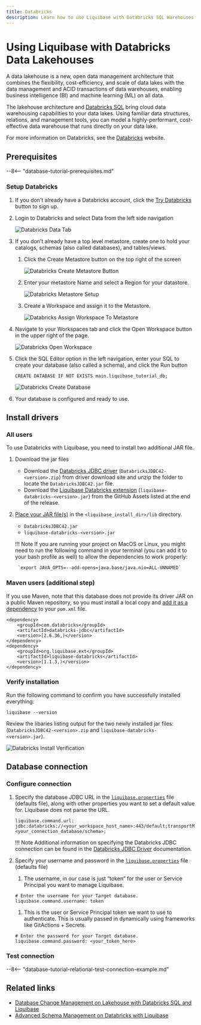 ```yaml
---
title: Databricks
description: Learn how to use Liquibase with Databricks SQL Warehouses to automate database schema migration.
---
```


# Using Liquibase with Databricks Data Lakehouses

<!-- <small>Verified on: February 28, 2024</small> -->

A data lakehouse is a new, open data management architecture that combines the flexibility, cost-efficiency, and scale of data lakes with the data management and ACID transactions of data warehouses, enabling business intelligence (BI) and machine learning (ML) on all data.

The lakehouse architecture and [Databricks SQL](https://docs.databricks.com/en/sql/index.html) bring cloud data warehousing capabilities to your data lakes. Using familiar data structures, relations, and management tools, you can model a highly-performant, cost-effective data warehouse that runs directly on your data lake.

For more information on Databricks, see the [Databricks](https://www.databricks.com) website.

## Prerequisites

--8<-- "database-tutorial-prerequisites.md"

### Setup Databricks

1. If you don't already have a Databricks account, click the [Try Databricks](https://www.databricks.com) button to sign up. 

1. Login to Databricks and select Data from the left side navigation

    ![Databricks Data Tab](../../../images/extensions-integrations/databricks-data-tab.jpg)

1. If you don't already have a top level metastore, create one to hold your catalogs, schemas (also called databases), and tables/views.

    1. Click the Create Metastore button on the top right of the screen
    
        ![Databricks Create Metastore Button](../../../images/extensions-integrations/databricks-create-metastore-button.jpg)
    
    1. Enter your metastore Name and select a Region for your datastore.

        ![Databricks Metastore Setup](../../../images/extensions-integrations/databricks-metastore-setup.jpg)
    
    1. Create a Workspace and assign it to the Metastore.
    
        ![Databricks Assign Workspace To Metastore](../../../images/extensions-integrations/databricks-assign-workspace-to-metastore.jpg)

1. Navigate to your Workspaces tab and click the Open Workspace button in the upper right of the page.

    ![Databricks Open Workspace](../../../images/extensions-integrations/databricks-open-workspace.jpg)

1. Click the SQL Editor option in the left navigation, enter your SQL to create your database (also called a schema), and click the Run button

    `CREATE DATABASE IF NOT EXISTS main.liquibase_tutorial_db;`

    ![Databricks Create Database](../../../images/extensions-integrations/databricks-create-database.jpg)

1. Your database is configured and ready to use.


## Install drivers

### All users

To use Databricks with Liquibase, you need to install two additional JAR file.

1. Download the jar files
    * Download the [Databricks JDBC driver](https://www.databricks.com/spark/jdbc-drivers-download) (`DatabricksJDBC42-<version>.zip`) from driver download site and unzip the folder to locate the `DatabricksJDBC42.jar` file.
    * Download the [Liquibase Databricks extension](https://github.com/liquibase/liquibase-databricks) (`liquibase-databricks-<version>.jar`) from the GitHub Assets listed at the end of the release.

1. [Place your JAR file(s)](https://docs.liquibase.com/workflows/liquibase-community/adding-and-updating-liquibase-drivers.html) in the `<liquibase_install_dir>/lib` directory.
    * `DatabricksJDBC42.jar`
    * `liquibase-databricks-<version>.jar`
      
    !!! Note
        If you are running your project on MacOS or Linux, you might need to run the following command in your terminal 
        (you can add it to your bash profile as well) to allow the dependencies to work properly:
        
        `export JAVA_OPTS=--add-opens=java.base/java.nio=ALL-UNNAMED`

### Maven users (additional step)

If you use Maven, note that this database does not provide its driver JAR on a public Maven repository, so you must install a local copy and [add it as a dependency](https://docs.liquibase.com/tools-integrations/maven/using-liquibase-and-maven-pom-file.html) to your `pom.xml` file.

```
<dependency>
    <groupId>com.databricks</groupId>
    <artifactId>databricks-jdbc</artifactId>
    <version>[2.6.36,)</version>
</dependency>
<dependency>
    <groupId>org.liquibase.ext</groupId>
    <artifactId>liquibase-databricks</artifactId>
    <version>[1.1.3,)</version>
</dependency>
```

### Verify installation

Run the following command to confirm you have successfully installed everything:

`liquibase --version`

Review the libaries listing output for the two newly installed jar files: (`DatabricksJDBC42-<version>.zip` and `liquibase-databricks-<version>.jar`).

![Databricks Install Verification](../../../images/extensions-integrations/databricks-install-verification.jpg)

## Database connection

### Configure connection

1.  Specify the database JDBC URL in the [`liquibase.properties`](https://docs.liquibase.com/concepts/connections/creating-config-properties.html) file (defaults file), along with other properties you want to set a default value for. Liquibase does not parse the URL.

    ```
    liquibase.command.url: jdbc:databricks://<your_workspace_host_name>:443/default;transportMode=http;ssl=1;httpPath=/sql/1.0/warehouses/<your_warehouse_id>;AuthMech=3;ConnCatalog=main;ConnSchema=<your_connection_database/schema>;
    ```
    
    !!! Note
        Additional information on specifying the Databricks JDBC connection can be found in the [Databricks JDBC Driver](https://docs.databricks.com/en/integrations/jdbc/index.html) documentation.

1. Specify your username and password in the [`liquibase.properties`](https://docs.liquibase.com/concepts/connections/creating-config-properties.html) file (defaults file)

    1. The username, in our case is just “token” for the user or Service Principal you want to manage Liquibase.

    ```
    # Enter the username for your Target database.
    liquibase.command.username: token
    ```
    
    1. This is the user or Service Principal token we want to use to authenticate. This is usually passed in dynamically using frameworks like GitActions + Secrets.
    
    ```    
    # Enter the password for your Target database.
    liquibase.command.password: <your_token_here>
    ```


### Test connection

--8<-- "database-tutorial-relational-test-connection-example.md"

## Related links

* [Database Change Management on Lakehouse with Databricks SQL and Liquibase](https://medium.com/dbsql-sme-engineering/database-change-management-on-lakehouse-with-databricks-sql-and-liquibase-c3c238781616)
* [Advanced Schema Management on Databricks with Liquibase](https://medium.com/dbsql-sme-engineering/advanced-schema-management-on-databricks-with-liquibase-1900e9f7b9c0)